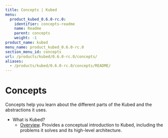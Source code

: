 ```yaml
---
title: Concepts | Kubed
menu:
  product_kubed_0.6.0-rc.0:
    identifier: concepts-readme
    name: Readme
    parent: concepts
    weight: -1
product_name: kubed
menu_name: product_kubed_0.6.0-rc.0
section_menu_id: concepts
url: /products/kubed/0.6.0-rc.0/concepts/
aliases:
  - /products/kubed/0.6.0-rc.0/concepts/README/
---
```


# Concepts

Concepts help you learn about the different parts of the Kubed and the abstractions it uses.

- What is Kubed?
  - [Overview](/products/kubed/0.6.0-rc.0/concepts/what-is-kubed/overview). Provides a conceptual introduction to Kubed, including the problems it solves and its high-level architecture.
